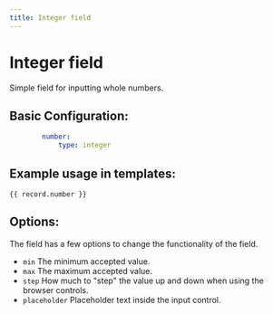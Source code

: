 ```yaml
---
title: Integer field
---
```

Integer field
=============

Simple field for inputting whole numbers.

## Basic Configuration:

```yaml
        number:
            type: integer
```

## Example usage in templates:

```twig
{{ record.number }}
```

## Options:

The field has a few options to change the functionality of the field.

* `min` The minimum accepted value.
* `max` The maximum accepted value.
* `step` How much to "step" the value up and down when using the browser
  controls.
* `placeholder` Placeholder text inside the input control.
